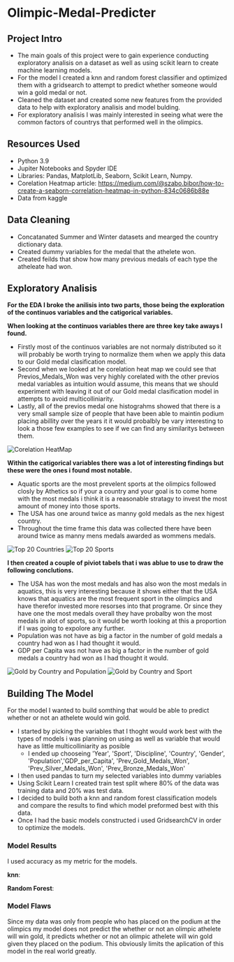 # Olimpic-Medal-Predicter
## Project Intro
  - The main goals of this project were to gain experience conducting exploratory analisis on a dataset as well as using scikit learn to create machine learning models.
  - For the model I created a knn and random forest classifier and optimized them with a gridsearch to attempt to predict whether someone would win a gold medal or not.
  - Cleaned the dataset and created some new features from the provided data to help with exploratory analisis and model bulding.
  - For exploratory analisis I was mainly interested in seeing what were the common factors of countrys that performed well in the olimpics.
  
## Resources Used
  -  Python 3.9
  - Jupiter Notebooks and Spyder IDE
  - Libraries: Pandas, MatplotLib, Seaborn, Scikit Learn, Numpy.
  - Corelation Heatmap article: https://medium.com/@szabo.bibor/how-to-create-a-seaborn-correlation-heatmap-in-python-834c0686b88e 
  - Data from kaggle
## Data Cleaning
  - Concatanated Summer and Winter datasets and mearged the country dictionary data.
  - Created dummy variables for the medal that the athelete won.
  - Created feilds that show how many previous medals of each type the atheleate had won.
## Exploratory Analisis
**For the EDA I broke the anilisis into two parts, those being the exploration of the continuos variables and the catigorical variables.**

**When looking at the continuos variables there are three key take aways I found.**
  - Firstly most of the continuos variables are not normaly distributed so it will probably be worth trying to normalize them when we apply this data to our Gold medal clasification model.
  - Second when we looked at he corelation heat map we could see that Previos_Medals_Won was very highly corelated with the other previos medal variables as intuition would assume, this means that we should experiment with leaving it out of our Gold medal clasification model in attempts to avoid multicolliniarity.
  - Lastly, all of the previos medal one histograhms showed that there is a very small sample size of people that have been able to maintin podium placing abillity over the years it it would probalbly be vary interesting to look a those few examples to see if we can find any similaritys between them.

![Corelation HeatMap](Pictures/Corelation_hm.PNG)

**Within the catigorical variables there was a lot of interesting findings but these were the ones i found most notable.**
  - Aquatic sports are the most prevelent sports at the olimpics followed closly by Athetics so if your a country and your goal is to come home with the most medals i think it is a reasonable stratagy to invest the most amount of money into those sports.
  - The USA has one around twice as manny gold medals as the nex higest country.
  - Throughout the time frame this data was collected there have been around twice as manny mens medals awarded as wommens medals.

![Top 20 Countries](Pictures/Top20_Countrys_bar.PNG)     ![Top 20 Sports](Pictures/Top20_Sport_bar.PNG)

**I then created a couple of piviot tabels that i was ablue to use to draw the following conclutions.**
  - The USA has won the most medals and has also won the most medals in aquatics, this is very interesting because it     shows either that the USA knows that aquatics are the most frequent sport in the olimpics and have therefor invested    more resorses into that programe. Or since they have one the most medals overall they have probalby won the most medals in alot of sports, so it would be worth looking at this a proportion if I was going to expolore any further.
  - Population was not have as big a factor in the number of gold medals a country had won as I had thought it would.
  - GDP per Capita was not have as big a factor in the number of gold medals a country had won as I had thought it would.

![Gold by Country and Population](Pictures/Gold_by_Country_and_Pop_piv.PNG)      ![Gold by Country and Sport](Pictures/Gold_by_Country_and_Sport_piv.PNG)

## Building The Model
For the model I wanted to build somthing that would be able to predict whether or not an athelete would win gold.
  - I started by picking the variables that I thoght would work best with the types of models i was planning on using as well as variable that would have as little multicolliniarity as posible
    - I ended up chooseing 'Year', 'Sport', 'Discipline', 'Country', 'Gender', 'Population','GDP_per_Capita', 'Prev_Gold_Medals_Won', 'Prev_Silver_Medals_Won', 'Prev_Bronze_Medals_Won'
  - I then used pandas to turn my selected variables into dummy variables 
  - Using Scikit Learn I created train test split where 80% of the data was training data and 20% was test data.
  - I decided to build both a knn and random forest classification models and compare the results to find which model preformed best with this data.
  - Once I had the basic models constructed i used GridsearchCV in order to optimize the models.
  ### Model Results
  I used accuracy as my metric for the models.
  
  **knn**: 
  
  **Random Forest**: 
  
  ### Model Flaws
  Since my data was only from people who has placed on the podium at the olimpics my model does not predict the whether or not an olimpic athelete will win gold, it predicts whether or not an olimpic athelete will win gold given they placed on the podium. This obviously limits the aplication of this model in the real world greatly.
